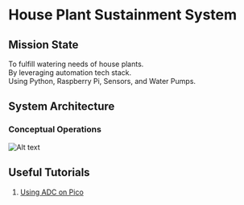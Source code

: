 # House Plant Sustainment System

## Mission State
To fulfill watering needs of house plants.  
By leveraging automation tech stack.  
Using Python, Raspberry Pi, Sensors, and Water Pumps.  

## System Architecture

### Conceptual Operations
![Alt text](ref/system-diagram.svg)




## Useful Tutorials
1. [Using ADC on Pico](https://how2electronics.com/how-to-use-adc-in-raspberry-pi-pico-adc-example-code/#ADC_in_Raspberry_Pi_Pico)